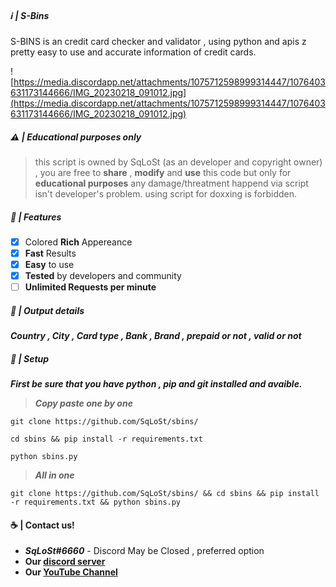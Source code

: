 ##### ℹ️ | S-Bins
S-BINS is an credit card checker and validator , using python and apis z pretty easy to use and accurate information of credit cards.

![https://media.discordapp.net/attachments/1075712598999314447/1076403631173144666/IMG_20230218_091012.jpg](https://media.discordapp.net/attachments/1075712598999314447/1076403631173144666/IMG_20230218_091012.jpg)

##### ⚠️ | Educational purposes only 
> this script is owned by SqLoSt (as an developer and copyright owner) ,
you are free to **share** , **modify** and **use** this code but only for **educational purposes**
any damage/threatment happend via script isn't developer's problem. using script for doxxing is forbidden.

##### 🍫 | Features 
- [x] Colored **Rich** Appereance
- [x] **Fast** Results
- [x] **Easy** to use
- [x] **Tested** by developers and community
- [ ] **Unlimited Requests per minute**

##### 🙂 | Output details
***Country , City , Card type , Bank , Brand , prepaid or not , valid or not***

##### 🤝 | Setup
 ***First be sure that you have python , pip and git installed and avaible.***

  > ***Copy paste one by one***
```
git clone https://github.com/SqLoSt/sbins/
```
```
cd sbins && pip install -r requirements.txt
```
```
python sbins.py
```

  > ***All in one***
```
git clone https://github.com/SqLoSt/sbins/ && cd sbins && pip install -r requirements.txt && python sbins.py
```

#### ☕ | Contact us!
- ***SqLoSt#6660*** - Discord May be  Closed , preferred option
- **Our [discord server](https://discord.gg/aV2XGhRvup)** 
- **Our [YouTube Channel](https://youtube.com/channel/UCPXh6NqhJZpl_2oSpatFOFw)**

